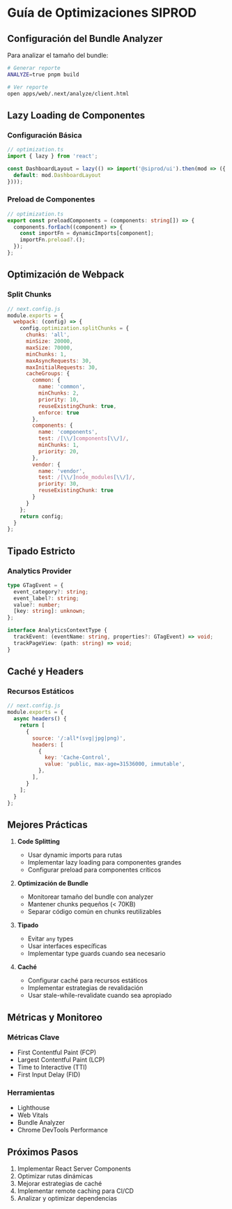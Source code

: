 # Guía de Optimizaciones SIPROD

## Configuración del Bundle Analyzer

Para analizar el tamaño del bundle:

```bash
# Generar reporte
ANALYZE=true pnpm build

# Ver reporte
open apps/web/.next/analyze/client.html
```

## Lazy Loading de Componentes

### Configuración Básica
```typescript
// optimization.ts
import { lazy } from 'react';

const DashboardLayout = lazy(() => import('@siprod/ui').then(mod => ({ 
  default: mod.DashboardLayout 
})));
```

### Preload de Componentes
```typescript
// optimization.ts
export const preloadComponents = (components: string[]) => {
  components.forEach((component) => {
    const importFn = dynamicImports[component];
    importFn.preload?.();
  });
};
```

## Optimización de Webpack

### Split Chunks
```javascript
// next.config.js
module.exports = {
  webpack: (config) => {
    config.optimization.splitChunks = {
      chunks: 'all',
      minSize: 20000,
      maxSize: 70000,
      minChunks: 1,
      maxAsyncRequests: 30,
      maxInitialRequests: 30,
      cacheGroups: {
        common: {
          name: 'common',
          minChunks: 2,
          priority: 10,
          reuseExistingChunk: true,
          enforce: true
        },
        components: {
          name: 'components',
          test: /[\\/]components[\\/]/,
          minChunks: 1,
          priority: 20,
        },
        vendor: {
          name: 'vendor',
          test: /[\\/]node_modules[\\/]/,
          priority: 30,
          reuseExistingChunk: true
        }
      }
    };
    return config;
  }
};
```

## Tipado Estricto

### Analytics Provider
```typescript
type GTagEvent = {
  event_category?: string;
  event_label?: string;
  value?: number;
  [key: string]: unknown;
};

interface AnalyticsContextType {
  trackEvent: (eventName: string, properties?: GTagEvent) => void;
  trackPageView: (path: string) => void;
}
```

## Caché y Headers

### Recursos Estáticos
```javascript
// next.config.js
module.exports = {
  async headers() {
    return [
      {
        source: '/:all*(svg|jpg|png)',
        headers: [
          {
            key: 'Cache-Control',
            value: 'public, max-age=31536000, immutable',
          },
        ],
      }
    ];
  }
};
```

## Mejores Prácticas

1. **Code Splitting**
   - Usar dynamic imports para rutas
   - Implementar lazy loading para componentes grandes
   - Configurar preload para componentes críticos

2. **Optimización de Bundle**
   - Monitorear tamaño del bundle con analyzer
   - Mantener chunks pequeños (< 70KB)
   - Separar código común en chunks reutilizables

3. **Tipado**
   - Evitar `any` types
   - Usar interfaces específicas
   - Implementar type guards cuando sea necesario

4. **Caché**
   - Configurar caché para recursos estáticos
   - Implementar estrategias de revalidación
   - Usar stale-while-revalidate cuando sea apropiado

## Métricas y Monitoreo

### Métricas Clave
- First Contentful Paint (FCP)
- Largest Contentful Paint (LCP)
- Time to Interactive (TTI)
- First Input Delay (FID)

### Herramientas
- Lighthouse
- Web Vitals
- Bundle Analyzer
- Chrome DevTools Performance

## Próximos Pasos

1. Implementar React Server Components
2. Optimizar rutas dinámicas
3. Mejorar estrategias de caché
4. Implementar remote caching para CI/CD
5. Analizar y optimizar dependencias
